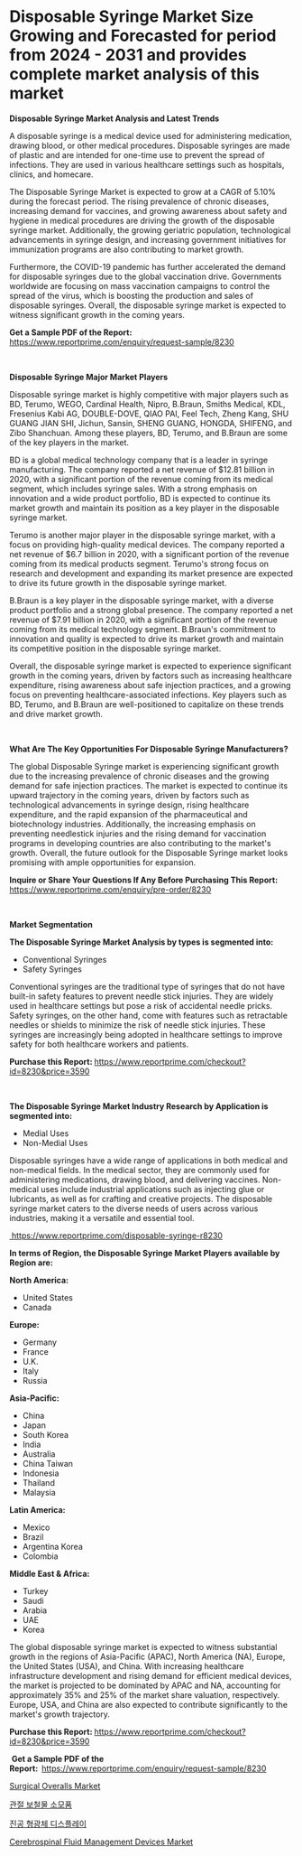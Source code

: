 <p><h1>Disposable Syringe Market Size Growing and Forecasted for period from 2024 - 2031 and provides complete market analysis of this market</h1></p><p><strong>Disposable Syringe Market Analysis and Latest Trends</strong></p>
<p><p>A disposable syringe is a medical device used for administering medication, drawing blood, or other medical procedures. Disposable syringes are made of plastic and are intended for one-time use to prevent the spread of infections. They are used in various healthcare settings such as hospitals, clinics, and homecare.</p><p>The Disposable Syringe Market is expected to grow at a CAGR of 5.10% during the forecast period. The rising prevalence of chronic diseases, increasing demand for vaccines, and growing awareness about safety and hygiene in medical procedures are driving the growth of the disposable syringe market. Additionally, the growing geriatric population, technological advancements in syringe design, and increasing government initiatives for immunization programs are also contributing to market growth.</p><p>Furthermore, the COVID-19 pandemic has further accelerated the demand for disposable syringes due to the global vaccination drive. Governments worldwide are focusing on mass vaccination campaigns to control the spread of the virus, which is boosting the production and sales of disposable syringes. Overall, the disposable syringe market is expected to witness significant growth in the coming years.</p></p>
<p><strong>Get a Sample PDF of the Report:&nbsp;</strong> <a href="https://www.reportprime.com/enquiry/request-sample/8230">https://www.reportprime.com/enquiry/request-sample/8230</a></p>
<p>&nbsp;</p>
<p><strong>Disposable Syringe Major Market Players</strong></p>
<p><p>Disposable syringe market is highly competitive with major players such as BD, Terumo, WEGO, Cardinal Health, Nipro, B.Braun, Smiths Medical, KDL, Fresenius Kabi AG, DOUBLE-DOVE, QIAO PAI, Feel Tech, Zheng Kang, SHU GUANG JIAN SHI, Jichun, Sansin, SHENG GUANG, HONGDA, SHIFENG, and Zibo Shanchuan. Among these players, BD, Terumo, and B.Braun are some of the key players in the market.</p><p>BD is a global medical technology company that is a leader in syringe manufacturing. The company reported a net revenue of $12.81 billion in 2020, with a significant portion of the revenue coming from its medical segment, which includes syringe sales. With a strong emphasis on innovation and a wide product portfolio, BD is expected to continue its market growth and maintain its position as a key player in the disposable syringe market.</p><p>Terumo is another major player in the disposable syringe market, with a focus on providing high-quality medical devices. The company reported a net revenue of $6.7 billion in 2020, with a significant portion of the revenue coming from its medical products segment. Terumo's strong focus on research and development and expanding its market presence are expected to drive its future growth in the disposable syringe market.</p><p>B.Braun is a key player in the disposable syringe market, with a diverse product portfolio and a strong global presence. The company reported a net revenue of $7.91 billion in 2020, with a significant portion of the revenue coming from its medical technology segment. B.Braun's commitment to innovation and quality is expected to drive its market growth and maintain its competitive position in the disposable syringe market.</p><p>Overall, the disposable syringe market is expected to experience significant growth in the coming years, driven by factors such as increasing healthcare expenditure, rising awareness about safe injection practices, and a growing focus on preventing healthcare-associated infections. Key players such as BD, Terumo, and B.Braun are well-positioned to capitalize on these trends and drive market growth.</p></p>
<p>&nbsp;</p>
<p><strong>What Are The Key Opportunities For Disposable Syringe Manufacturers?</strong></p>
<p><p>The global Disposable Syringe market is experiencing significant growth due to the increasing prevalence of chronic diseases and the growing demand for safe injection practices. The market is expected to continue its upward trajectory in the coming years, driven by factors such as technological advancements in syringe design, rising healthcare expenditure, and the rapid expansion of the pharmaceutical and biotechnology industries. Additionally, the increasing emphasis on preventing needlestick injuries and the rising demand for vaccination programs in developing countries are also contributing to the market's growth. Overall, the future outlook for the Disposable Syringe market looks promising with ample opportunities for expansion.</p></p>
<p><strong>Inquire or Share Your Questions If Any Before Purchasing This Report:</strong> <a href="https://www.reportprime.com/enquiry/pre-order/8230">https://www.reportprime.com/enquiry/pre-order/8230</a></p>
<p>&nbsp;</p>
<p><strong>Market Segmentation</strong></p>
<p><strong>The Disposable Syringe Market Analysis by types is segmented into:</strong></p>
<p><ul><li>Conventional Syringes</li><li>Safety Syringes</li></ul></p>
<p><p>Conventional syringes are the traditional type of syringes that do not have built-in safety features to prevent needle stick injuries. They are widely used in healthcare settings but pose a risk of accidental needle pricks. Safety syringes, on the other hand, come with features such as retractable needles or shields to minimize the risk of needle stick injuries. These syringes are increasingly being adopted in healthcare settings to improve safety for both healthcare workers and patients.</p></p>
<p><strong>Purchase this Report:&nbsp;</strong><a href="https://www.reportprime.com/checkout?id=8230&price=3590">https://www.reportprime.com/checkout?id=8230&price=3590</a></p>
<p>&nbsp;</p>
<p><strong>The Disposable Syringe Market Industry Research by Application is segmented into:</strong></p>
<p><ul><li>Medial Uses</li><li>Non-Medial Uses</li></ul></p>
<p><p>Disposable syringes have a wide range of applications in both medical and non-medical fields. In the medical sector, they are commonly used for administering medications, drawing blood, and delivering vaccines. Non-medical uses include industrial applications such as injecting glue or lubricants, as well as for crafting and creative projects. The disposable syringe market caters to the diverse needs of users across various industries, making it a versatile and essential tool.</p></p>
<p><a href="https://www.reportprime.com/disposable-syringe-r8230">&nbsp;https://www.reportprime.com/disposable-syringe-r8230</a></p>
<p><strong>In terms of Region, the Disposable Syringe Market Players available by Region are:</strong></p>
<p>
    <p> <strong> North America: </strong>
        <ul>
            <li>United States</li>
            <li>Canada</li>
        </ul>
        </p> 
    <p> <strong> Europe: </strong>
        <ul>
            <li>Germany</li>
            <li>France</li>
            <li>U.K.</li>
            <li>Italy</li>
            <li>Russia</li>
        </ul>
        </p> 
    <p> <strong> Asia-Pacific: </strong>
        <ul>
            <li>China</li>
            <li>Japan</li>
            <li>South Korea</li>
            <li>India</li>
            <li>Australia</li>
            <li>China Taiwan</li>
            <li>Indonesia</li>
            <li>Thailand</li>
            <li>Malaysia</li>
        </ul>
        </p> 
    <p> <strong> Latin America: </strong>
        <ul>
            <li>Mexico</li>
            <li>Brazil</li>
            <li>Argentina Korea</li>
            <li>Colombia</li>
        </ul>
        </p> 
    <p> <strong> Middle East & Africa: </strong>
        <ul>
            <li>Turkey</li>
            <li>Saudi</li>
            <li>Arabia</li>
            <li>UAE</li>
            <li>Korea</li>
        </ul>
    </p>
    </p>
<p><p>The global disposable syringe market is expected to witness substantial growth in the regions of Asia-Pacific (APAC), North America (NA), Europe, the United States (USA), and China. With increasing healthcare infrastructure development and rising demand for efficient medical devices, the market is projected to be dominated by APAC and NA, accounting for approximately 35% and 25% of the market share valuation, respectively. Europe, USA, and China are also expected to contribute significantly to the market's growth trajectory.</p></p>
<p><strong>Purchase this Report: </strong><a href="https://www.reportprime.com/checkout?id=8230&price=3590">https://www.reportprime.com/checkout?id=8230&price=3590</a></p>
<p>&nbsp;<strong>Get a Sample PDF of the Report:&nbsp;&nbsp;</strong><a href="https://www.reportprime.com/enquiry/request-sample/8230">https://www.reportprime.com/enquiry/request-sample/8230</a></p>
<p><strong></strong></p>
<p><p><a href="https://github.com/ctanaka235/Market-Research-Report-List-1/blob/main/surgical-overalls-market.md">Surgical Overalls Market</a></p><p><a href="https://github.com/bunxhcci35271755/Market-Research-Report-List-3/blob/main/857602887301.md">관절 보철물 소모품</a></p><p><a href="https://github.com/mofijurk071/Market-Research-Report-List-1/blob/main/562548187284.md">진공 형광체 디스플레이</a></p><p><a href="https://github.com/JermaineCrona2023/Market-Research-Report-List-2/blob/main/cerebrospinal-fluid-management-devices-market.md">Cerebrospinal Fluid Management Devices Market</a></p></p>